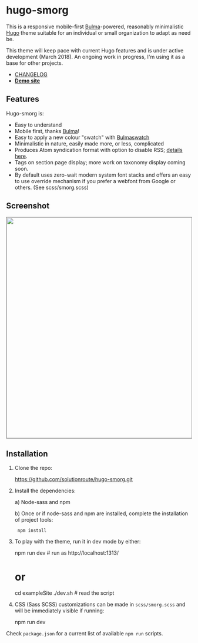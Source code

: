 # hugo-smorg

This is a responsive mobile-first [Bulma][]-powered, reasonably minimalistic
[Hugo](https://gohugo.io/) theme suitable for an individual or small
organization to adapt as need be.

This theme will keep pace with current Hugo features and is under active
development (March 2018). An ongoing work in progress, I'm using it as a base
for other projects.

* [CHANGELOG](CHANGELOG.md)
* **[Demo site](https://solutionroute.github.io/hugo-smorg/exampleSite/)**

## Features

Hugo-smorg is:

* Easy to understand
* Mobile first, thanks [Bulma][]!
* Easy to apply a new colour "swatch" with [Bulmaswatch][]
* Minimalistic in nature, easily made more, or less, complicated
* Produces Atom syndication format with option to disable RSS; [details here](https://github.com/comfusion/after-dark/issues/32#issuecomment-312515542).
* Tags on section page display; more work on taxonomy display coming soon.
* By default uses zero-wait modern system font stacks and offers an easy to use
  override mechanism if you prefer a webfont from Google or others. (See
  scss/smorg.scss)

## Screenshot

<img src="https://raw.githubusercontent.com/solutionroute/hugo-smorg/master/images/tn.png" width="900" height="600" style="border: 1px solid grey">

## Installation

1. Clone the repo:

	https://github.com/solutionroute/hugo-smorg.git

2. Install the dependencies:

	a) Node-sass and npm

	b) Once or if node-sass and npm are installed, complete the installation of
	project tools:

		npm install

3. To play with the theme, run it in dev mode by either:

	npm run dev			# run as http://localhost:1313/

	# or 

	cd exampleSite
	./dev.sh			# read the script

4. CSS (Sass SCSS) customizations can be made in `scss/smorg.scss` and will be
   immediately visible if running:

   npm run dev

Check `package.json` for a current list of available `npm run` scripts.

[Bulma]: https://bulma.io/ 
[Bulmaswatch]: https://jenil.github.io/bulmaswatch/
